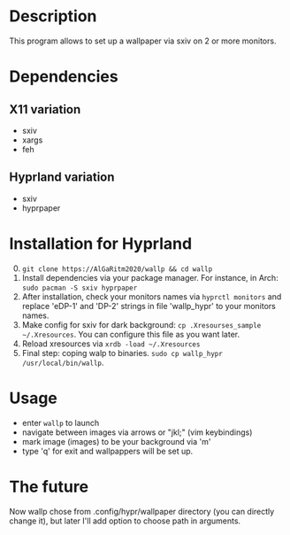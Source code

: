 
# Description
This program allows to set up a wallpaper via sxiv on 2 or more monitors. 

# Dependencies 
## X11 variation
- sxiv 
- xargs 
- feh 

## Hyprland variation
- sxiv 
- hyprpaper

# Installation for Hyprland
0. `git clone https://AlGaRitm2020/wallp && cd wallp`
1. Install dependencies via your package manager. For instance, in Arch: `sudo pacman -S sxiv hyprpaper`
2. After installation, check your monitors names via `hyprctl monitors` and replace 'eDP-1' and 'DP-2' strings in file 'wallp_hypr' to your monitors names.  
3. Make config for sxiv for dark background: `cp .Xresourses_sample ~/.Xresources`. You can configure this file as you want later. 
4. Reload xresources via `xrdb -load ~/.Xresources`
5. Final step: coping walp to binaries. `sudo cp wallp_hypr /usr/local/bin/wallp`.

# Usage 
- enter `wallp` to launch
- navigate between images via arrows or "jkl;" (vim keybindings)
- mark image (images) to be your background via 'm'
- type 'q' for exit and wallpappers will be set up.  

# The future 
Now wallp chose from .config/hypr/wallpaper directory (you can directly change it), but later I'll add option to choose path in arguments. 
